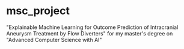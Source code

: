 # msc_project
"Explainable Machine Learning for Outcome Prediction of Intracranial Aneurysm Treatment by Flow Diverters" for my master's degree on "Advanced Computer Science with AI"
